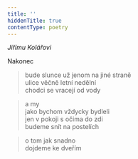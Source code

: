 ```yaml
---
title: ''
hiddenTitle: true
contentType: poetry
---
```


>   

  

>   

  

_Jiřímu Kolářovi_

Nakonec

> bude slunce už jenom na jiné straně  
> ulice věčně letní nedělní  
> chodci se vracejí od vody

  

> a my  
> jako bychom vždycky bydleli  
> jen v pokoji s očima do zdi  
> budeme snít na postelích

  

> o tom jak snadno  
> dojdeme ke dveřím
